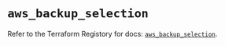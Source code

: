 # `aws_backup_selection`

Refer to the Terraform Registory for docs: [`aws_backup_selection`](https://registry.terraform.io/providers/hashicorp/aws/5.12.0/docs/resources/backup_selection).
